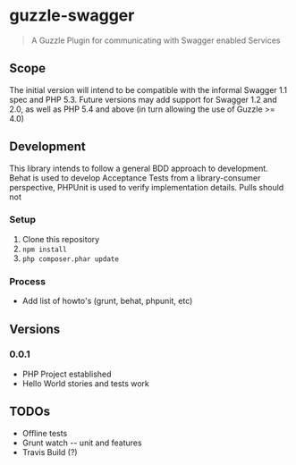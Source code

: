 # guzzle-swagger
> A Guzzle Plugin for communicating with Swagger enabled Services

## Scope
The initial version will intend to be compatible with the informal Swagger 1.1 spec and PHP 5.3.  Future versions may add support for Swagger 1.2 and 2.0, as well as PHP 5.4 and above (in turn allowing the use of Guzzle >= 4.0)

## Development
This library intends to follow a general BDD approach to development.  Behat is used to develop Acceptance Tests from a library-consumer perspective, PHPUnit is used to verify implementation details.  Pulls should not

### Setup

  1. Clone this repository
  2. `npm install`
  3. `php composer.phar update`

### Process

 * Add list of howto's (grunt, behat, phpunit, etc)

## Versions

### 0.0.1
 - PHP Project established
 - Hello World stories and tests work

## TODOs
 - Offline tests
 - Grunt watch -- unit and features
 - Travis Build (?)
 
